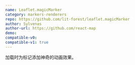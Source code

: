 ```yaml
---
name: Leaflet.magicMarker
category: markers-renderers
repo: https://github.com/lit-forest/leaflet.magicMarker
author: Sylvenas
author-url: https://github.com/react-map
demo:
compatible-v0:
compatible-v1: true
---
```


加载时为标记添加神奇的动画效果。
